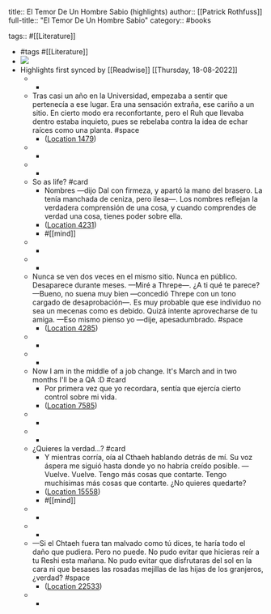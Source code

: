 title:: El Temor De Un Hombre Sabio (highlights)
author:: [[Patrick Rothfuss]]
full-title:: "El Temor De Un Hombre Sabio"
category:: #books

tags:: #[[Literature]]

- #tags #[[Literature]]
- ![](https://images-na.ssl-images-amazon.com/images/I/51fB5GCrhML._SL200_.jpg)
- Highlights first synced by [[Readwise]] [[Thursday, 18-08-2022]]
	- -
	- Tras casi un año en la Universidad, empezaba a sentir que pertenecía a ese lugar. Era una sensación extraña, ese cariño a un sitio. En cierto modo era reconfortante, pero el Ruh que llevaba dentro estaba inquieto, pues se rebelaba contra la idea de echar raíces como una planta. #space
		- ([Location 1479](https://readwise.io/to_kindle?action=open&asin=B006BD49ZC&location=1479))
	- -
	- -
	- So as life? #card
		- Nombres —dijo Dal con firmeza, y apartó la mano del brasero. La tenía manchada de ceniza, pero ilesa—. Los nombres reflejan la verdadera comprensión de una cosa, y cuando comprendes de verdad una cosa, tienes poder sobre ella.
		- ([Location 4231](https://readwise.io/to_kindle?action=open&asin=B006BD49ZC&location=4231))
		- #[[mind]]
	- -
	- -
	- Nunca se ven dos veces en el mismo sitio. Nunca en público. Desaparece durante meses. —Miré a Threpe—. ¿A ti qué te parece? —Bueno, no suena muy bien —concedió Threpe con un tono cargado de desaprobación—. Es muy probable que ese individuo no sea un mecenas como es debido. Quizá intente aprovecharse de tu amiga. —Eso mismo pienso yo —dije, apesadumbrado. #space
		- ([Location 4285](https://readwise.io/to_kindle?action=open&asin=B006BD49ZC&location=4285))
	- -
	- -
	- Now I am in the middle of a job change. It's March and in two months I'll be a QA :D #card
		- Por primera vez que yo recordara, sentía que ejercía cierto control sobre mi vida.
		- ([Location 7585](https://readwise.io/to_kindle?action=open&asin=B006BD49ZC&location=7585))
	- -
	- -
	- ¿Quieres la verdad...? #card
		- Y mientras corría, oía al Cthaeh hablando detrás de mí. Su voz áspera me siguió hasta donde yo no habría creído posible. —Vuelve. Vuelve. Tengo más cosas que contarte. Tengo muchísimas más cosas que contarte. ¿No quieres quedarte?
		- ([Location 15558](https://readwise.io/to_kindle?action=open&asin=B006BD49ZC&location=15558))
		- #[[mind]]
	- -
	- -
	- —Si el Chtaeh fuera tan malvado como tú dices, te haría todo el daño que pudiera. Pero no puede. No pudo evitar que hicieras reír a tu Reshi esta mañana. No pudo evitar que disfrutaras del sol en la cara ni que besases las rosadas mejillas de las hijas de los granjeros, ¿verdad? #space
		- ([Location 22533](https://readwise.io/to_kindle?action=open&asin=B006BD49ZC&location=22533))
	- -